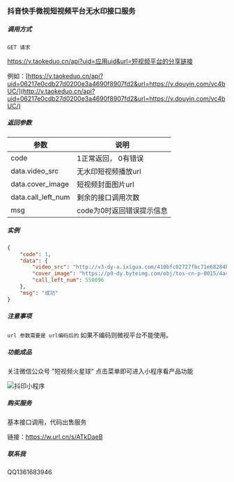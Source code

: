 ### 抖音快手微视短视频平台无水印接口服务

##### 调用方式

`GET 请求`

https://v.taokeduo.cn/api?uid=应用uid&url=短视频平台的分享链接

例如：[https://v.taokeduo.cn/api?uid=06217e0cdb27d0200e3a4690f8907fd2&url=https://v.douyin.com/vc4bUC/](http://v.taokeduo.cn/api?uid=06217e0cdb27d0200e3a4690f8907fd2&url=https://v.douyin.com/vc4bUC/)

##### 返回参数

| 参数               | 说明                      |
| ------------------ | ------------------------- |
| code               | 1正常返回， 0有错误       |
| data.video_src     | 无水印短视频播放url       |
| data.cover_image   | 短视频封面图片url         |
| data.call_left_num | 剩余的接口调用次数        |
| msg                | code为0时返回错误提示信息 |

##### 实例

```json
{
    "code": 1,
    "data": {
        "video_src": "http://v3-dy-a.ixigua.com/410bfc02727fbc71e68284b13e5c1f5e/5e8ca0b2/video/tos/cn/tos-cn-ve-15/ea32ee5c68a84de5bfa3247d49f59d10/?a=1128&amp;br=0&amp;bt=557&amp;cr=0&amp;cs=0&amp;dr=0&amp;ds=6&amp;er=&amp;l=2020040722475701001404602108403DBE&amp;lr=&amp;qs=0&amp;rc=amt5Om91bXhvdDMzNGkzM0ApOzg1NWk2ZTs2N2g7OTM2Nmdic2tlamNhcTBfLS1gLS9zczFfYTYtMjMwLzQ0NWNiMWI6Yw%3D%3D&amp;vl=&amp;vr=",
        "cover_image": "https://p9-dy.byteimg.com/obj/tos-cn-p-0015/4a484a9830d446a39762ac6e52a2c21c_1585930069?from=2563711402_large",
        "call_left_num": 550096
    },
    "msg": "成功"
}
```



##### 注意事项

`url 参数需要是 url编码后的` 如果不编码则微视平台不能使用。

##### 功能成品
关注微信公众号 "短视频火星球" 点击菜单即可进入小程序看产品功能

![抖印小程序](https://leijun-common.oss-cn-shenzhen.aliyuncs.com/douyin-program-code.png)

#####  购买服务

基本接口调用，代码出售服务

链接：https://w.url.cn/s/ATkDaeB 

##### 联系我

QQ1361683946

